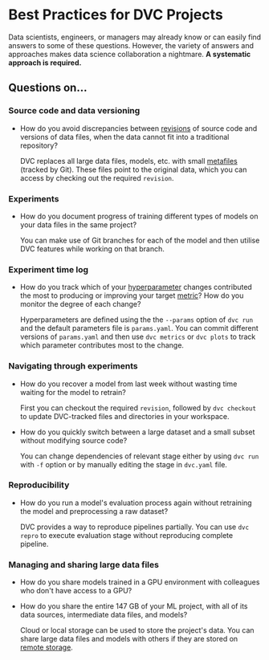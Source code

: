 # Best Practices for DVC Projects

Data scientists, engineers, or managers may already know or can easily find
answers to some of these questions. However, the variety of answers and
approaches makes data science collaboration a nightmare. **A systematic approach
is required.**

## Questions on...

### Source code and data versioning

- How do you avoid discrepancies between
  [revisions](https://git-scm.com/docs/revisions) of source code and versions of
  data files, when the data cannot fit into a traditional repository?

  DVC replaces all large data files, models, etc. with small
  [metafiles](doc/user-guide/dvc-files-and-directories) (tracked by Git). These
  files point to the original data, which you can access by checking out the
  required `revision`.

### Experiments

- How do you document progress of training different types of models on your
  data files in the same project?

  You can make use of Git branches for each of the model and then utilise DVC
  features while working on that branch.

### Experiment time log

- How do you track which of your
  [hyperparameter](<https://en.wikipedia.org/wiki/Hyperparameter_(machine_learning)>)
  changes contributed the most to producing or improving your target
  [metric](doc/command-reference/metrics)? How do you monitor the degree of each
  change?

  Hyperparameters are defined using the the `--params` option of `dvc run` and
  the default parameters file is `params.yaml`. You can commit different
  versions of `params.yaml` and then use `dvc metrics` or `dvc plots` to track
  which parameter contributes most to the change.

### Navigating through experiments

- How do you recover a model from last week without wasting time waiting for the
  model to retrain?

  First you can checkout the required `revision`, followed by `dvc checkout` to
  update DVC-tracked files and directories in your workspace.

- How do you quickly switch between a large dataset and a small subset without
  modifying source code?

  You can change dependencies of relevant stage either by using `dvc run` with
  `-f` option or by manually editing the stage in `dvc.yaml` file.

### Reproducibility

- How do you run a model's evaluation process again without retraining the model
  and preprocessing a raw dataset?

  DVC provides a way to reproduce pipelines partially. You can use `dvc repro`
  to execute evaluation stage without reproducing complete pipeline.

### Managing and sharing large data files

- How do you share models trained in a GPU environment with colleagues who don't
  have access to a GPU?

- How do you share the entire 147 GB of your ML project, with all of its data
  sources, intermediate data files, and models?

  Cloud or local storage can be used to store the project's data. You can share
  large data files and models with others if they are stored on
  [remote storage](doc/command-reference/remote/add#supported-storage-types).

